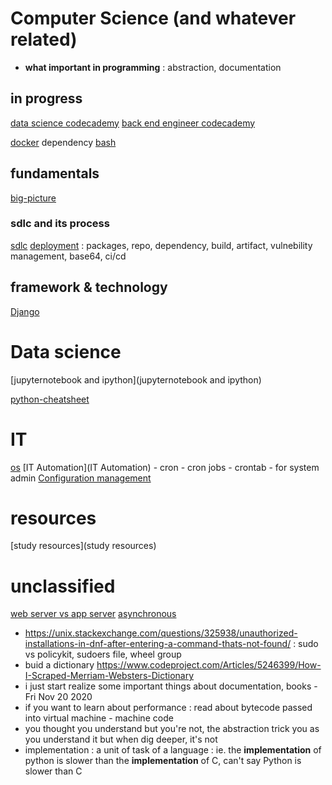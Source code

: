 # Computer Science (and whatever related)
- __what important in programming__ : abstraction, documentation
## in progress
[data science codecademy](data-science-codecademy)
[back end engineer codecademy](back-end-engineer-codecademy)

[docker](docker)
dependency
[bash](bash)
## fundamentals
[big-picture](big-picture)

### sdlc and its process
[sdlc](sdlc)
[deployment](deployment) : packages, repo, dependency, build, artifact, vulnebility management, base64, ci/cd
 
## framework & technology
[Django](Django)


# Data science
[jupyternotebook and ipython](jupyternotebook and ipython)

[python-cheatsheet](https://www.codecademy.com/learn/paths/data-science/tracks/dscp-python-fundamentals/modules/dscp-python-lists/cheatsheet)

# IT
[os](os)
[IT Automation](IT Automation) - cron - cron jobs - crontab - for system admin
[Configuration management](cm) 

# resources
[study resources](study resources)

# unclassified
[web server vs app server](webvsapp)
[asynchronous](asynchronous)
- https://unix.stackexchange.com/questions/325938/unauthorized-installations-in-dnf-after-entering-a-command-thats-not-found/ : sudo vs policykit, sudoers file, wheel group
- buid a dictionary https://www.codeproject.com/Articles/5246399/How-I-Scraped-Merriam-Websters-Dictionary
- i just start realize some important things about documentation, books - Fri Nov 20 2020
- if you want to learn about performance : read about bytecode passed into virtual machine - machine code
- you thought you understand but you're not, the abstraction trick you as you understand it but when dig deeper, it's not
- implementation : a unit of task of a language : ie. the __implementation__ of python is slower than the __implementation__ of C, can't say Python is slower than C
